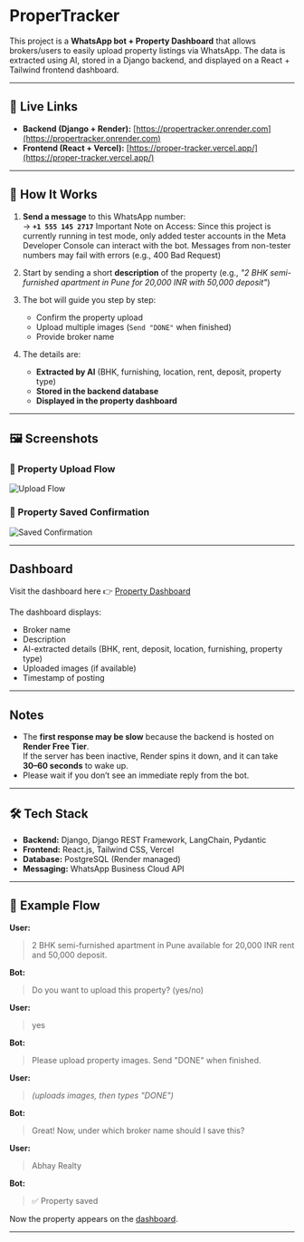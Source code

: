 #  ProperTracker  

This project is a **WhatsApp bot + Property Dashboard** that allows brokers/users to easily upload property listings via WhatsApp. The data is extracted using AI, stored in a Django backend, and displayed on a React + Tailwind frontend dashboard.  

---

## 🚀 Live Links  

- **Backend (Django + Render):** [https://propertracker.onrender.com](https://propertracker.onrender.com)  
- **Frontend (React + Vercel):** [https://proper-tracker.vercel.app/](https://proper-tracker.vercel.app/)  

---

## 📱 How It Works  

1. **Send a message** to this WhatsApp number:  
   -> **`+1 555 145 2717`**
   Important Note on Access:
   Since this project is currently running in test mode, only added tester accounts in the Meta Developer Console can interact with the bot. Messages from non-tester numbers may fail with errors (e.g., 400 Bad       Request)



3. Start by sending a short **description** of the property (e.g., *"2 BHK semi-furnished apartment in Pune for 20,000 INR with 50,000 deposit"*)  

4. The bot will guide you step by step:  
   - Confirm the property upload  
   - Upload multiple images (`Send "DONE"` when finished)  
   - Provide broker name  

5. The details are:  
   - **Extracted by AI** (BHK, furnishing, location, rent, deposit, property type)  
   - **Stored in the backend database**  
   - **Displayed in the property dashboard**  

---

## 🖼️ Screenshots

### 🔹 Property Upload Flow
![Upload Flow](./WhatsApp%20Image%202025-08-18%20at%2016.36.15.jpeg)

### 🔹 Property Saved Confirmation
![Saved Confirmation](./WhatsApp%20Image%202025-08-18%20at%2016.36.16.jpeg)

---

##  Dashboard  

Visit the dashboard here 👉 [Property Dashboard](https://proper-tracker.vercel.app/)  

The dashboard displays:  
- Broker name  
- Description  
- AI-extracted details (BHK, rent, deposit, location, furnishing, property type)  
- Uploaded images (if available)  
- Timestamp of posting  

---

##  Notes  

- The **first response may be slow** because the backend is hosted on **Render Free Tier**.  
  If the server has been inactive, Render spins it down, and it can take **30–60 seconds** to wake up.  
- Please wait if you don’t see an immediate reply from the bot.  

---

## 🛠️ Tech Stack  

- **Backend:** Django, Django REST Framework, LangChain, Pydantic  
- **Frontend:** React.js, Tailwind CSS, Vercel  
- **Database:** PostgreSQL (Render managed)  
- **Messaging:** WhatsApp Business Cloud API  

---

## 📌 Example Flow  

**User:**  
> 2 BHK semi-furnished apartment in Pune available for 20,000 INR rent and 50,000 deposit.  

**Bot:**  
> Do you want to upload this property? (yes/no)  

**User:**  
> yes  

**Bot:**  
> Please upload property images. Send "DONE" when finished.  

**User:**  
> *(uploads images, then types "DONE")*  

**Bot:**  
> Great! Now, under which broker name should I save this?  

**User:**  
> Abhay Realty  

**Bot:**  
> ✅ Property saved  

Now the property appears on the [dashboard](https://proper-tracker.vercel.app/).  

---
